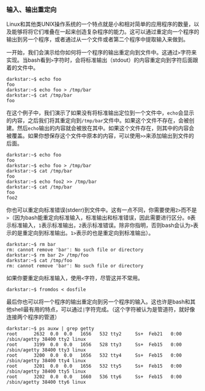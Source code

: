 ### 输入、输出重定向

Linux和其他类UNIX操作系统的一个特点就是小和相对简单的应用程序的数量，以及能够将将它们堆叠在一起来创造复杂程序的能力。这可以通过重定向一个程序的输出到另一个程序，或者通过从一个文件或者第二个程序中提取输入来做到。

一开始，我们会演示给你如何将一个程序的输出重定向到文件中。这通过`>`字符来实现。当bash看到`>`字符时，会将标准输出（stdout）的内容重定向到字符后面跟着的文件中。

```
darkstar:~$ echo foo
foo
darkstar:~$ echo foo > /tmp/bar
darkstar:~$ cat /tmp/bar
foo
```

在这个例子中，我们演示了如果没有将标准输出定位到一个文件中，`echo`会显示的内容，之后我们将其重定向到`/tmp/bar`文件中。如果这个文件不存在，会被创建。然后`echo`输出的内容就会被放在其中。如果这个文件存在，则其中的内容会被覆盖。如果你想保存这个文件中原本的内容，可以使用`>>`来添加输出到文件的后面。

```
darkstar:~$ echo foo
foo
darkstar:~$ echo foo > /tmp/bar
darkstar:~$ cat /tmp/bar
foo
darkstar:~$ echo foo2 >> /tmp/bar
darkstar:~$ cat /tmp/bar
foo
foo2
```

你也可以重定向标准错误(stderr)到文件中。这有一点不同，你需要使用`2>`而不是`>`（因为bash能重定向标准输入，标准输出和标准错误，因此需要进行区分。`0`表示标准输入，`1`表示标准输出，`2`表示标准错误。除非你指明，否则bash会认为`>`表示的是重定向到标准输出。`1>`表示的也是重定向到标准输出）。

```
darkstar:~$ rm bar
rm: cannot remove 'bar': No such file or directory
darkstar:~$ rm bar 2> /tmp/foo
darkstar:~$ cat /tmp/foo
rm: cannot remove 'bar': No such file or directory
```

如果你要重定向标准输入，使用`<`字符，尽管这并不常用。

```
darkstar:~$ fromdos < dosfile
```

最后你也可以将一个程序的输出重定向到另一个程序的输入。这也许是bash和其他shell最有用的特点，可以通过`|`字符完成。（这个字符被认为是管道符，就好像连接两个程序的管道）

```
darkstar:~$ ps auxw | grep getty
root      2632  0.0  0.0   1656   532 tty2     Ss+  Feb21   0:00 /sbin/agetty 38400 tty2 linux
root      3199  0.0  0.0   1656   528 tty3     Ss+  Feb15   0:00 /sbin/agetty 38400 tty3 linux
root      3200  0.0  0.0   1656   532 tty4     Ss+  Feb15   0:00 /sbin/agetty 38400 tty4 linux
root      3201  0.0  0.0   1656   532 tty5     Ss+  Feb15   0:00 /sbin/agetty 38400 tty5 linux
root      3202  0.0  0.0   1660   536 tty6     Ss+  Feb15   0:00 /sbin/agetty 38400 tty6 linux
```


